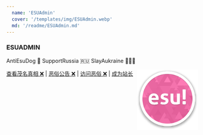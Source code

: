 ```yaml
---
  name: 'ESUAdmin'
  cover: '/templates/img/ESUAdmin.webp'
  md: '/readme/ESUAdmin.md'
---
```


### ESUADMIN

AntiEsuDog 🏴 SupportRussia 🇷🇺 SlayAukraine 🚫🇺🇦

<img width="160px" align="right" src="https://raw.githubusercontent.com/ESUAdmin/ESUAdmin/master/esulogo.png">

[查看茂名真相 ❌](http://example.com) | [恶俗公告 ❌](http://example.com) | [访问恶俗 ❌](http://example.com) | [成为站长](https://github.com/ESUAdmin/ESUAdmin/fork)
